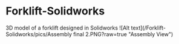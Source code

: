 # Forklift-Solidworks
3D model of a forklift designed in Solidworks
![Alt text](/Forklift-Solidworks/pics/Assembly final 2.PNG?raw=true "Assembly View")
